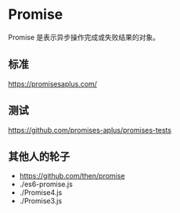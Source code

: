 # Promise

Promise 是表示异步操作完成或失败结果的对象。

## 标准

<https://promisesaplus.com/>

## 测试

<https://github.com/promises-aplus/promises-tests>

## 其他人的轮子

- <https://github.com/then/promise>
- ./es6-promise.js
- ./Promise4.js
- ./Promise3.js
